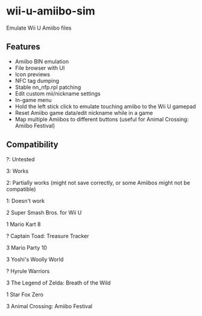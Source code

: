 # wii-u-amiibo-sim
Emulate Wii U Amiibo files

Features
--------

- Amiibo BIN emulation
- File browser with UI
- Icon previews
- NFC tag dumping
- Stable nn_nfp.rpl patching
- Edit custom mii/nickname settings
- In-game menu
- Hold the left stick click to emulate touching amiibo to the Wii U gamepad
- Reset Amiibo game data/edit nickname while in a game
- Map multiple Amiibos to different buttons (useful for Animal Crossing: Amiibo Festival)

Compatibility
-------------

?: Untested

3: Works

2: Partially works (might not save correctly, or some Amiibos might not be compatible)

1: Doesn't work



2 Super Smash Bros. for Wii U

1 Mario Kart 8

? Captain Toad: Treasure Tracker

3 Mario Party 10

3 Yoshi's Woolly World

? Hyrule Warriors

3 The Legend of Zelda: Breath of the Wild

1 Star Fox Zero

3 Animal Crossing: Amiibo Festival
